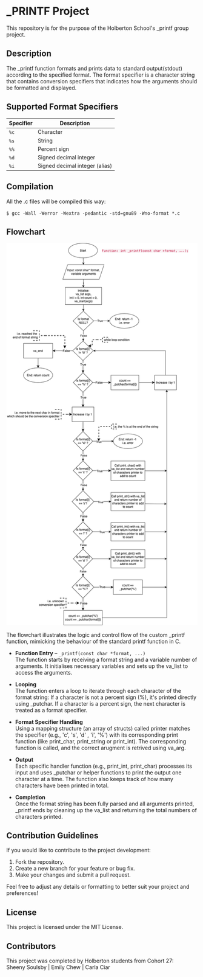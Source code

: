 # _PRINTF Project
This repository is for the purpose of the Holberton School's _printf group project.

## Description
The _printf function formats and prints data to standard output(stdout) according to the specified format. The format specifier is a character string that contains conversion specifiers that indicates how the arguments should be formatted and displayed.

## Supported Format Specifiers
| Specifier | Description                      |
|-----------|----------------------------------|
| `%c`      | Character                        |
| `%s`      | String                           |
| `%%`      | Percent sign                     |
| `%d`      | Signed decimal integer           |
| `%i`      | Signed decimal integer (alias)   |

## Compilation
All the .c files will be compiled this way:
```
$ gcc -Wall -Werror -Wextra -pedantic -std=gnu89 -Wno-format *.c

```
## Flowchart
![Flowchart](flowchart.png)

The flowchart illustrates the logic and control flow of the custom _printf function, mimicking the behaviour of the standard printf function in C.
- <strong>Function Entry</strong> – `_printf(const char *format, ...)`<br>
The function starts by receiving a format string and a variable number of arguments. It initialises necessary variables and sets up the va_list to access the arguments. <br>

- <strong>Looping</strong><br>
The function enters a loop to iterate through each character of the format string: If a character is not a percent sign (%), it's printed directly using _putchar.
If a character is a percent sign, the next character is treated as a format specifier.

- <strong>Format Specifier Handling</strong><br>
Using a mapping structure (an array of structs) called printer matches the specifier (e.g., 'c', 's', 'd' , 'i', '%') with its corresponding print function (like print_char, print_string or print_int). The corresponding function is called, and the correct arugment is retrived using va_arg.

- <strong>Output</strong><br>
Each specific handler function (e.g., print_int, print_char) processes its input and uses _putchar or helper functions to print the output one character at a time. The function also keeps track of how many characters have been printed in total.

- <strong>Completion</strong><br>
Once the format string has been fully parsed and all arguments printed, _printf ends by cleaning up the va_list and returning the total numbers of characters printed.

## Contribution Guidelines

If you would like to contribute to the project development:

1. Fork the repository.
2. Create a new branch for your feature or bug fix.
3. Make your changes and submit a pull request.

Feel free to adjust any details or formatting to better suit your project and preferences!

## License

This project is licensed under the MIT License.

## Contributors
This project was completed by Holberton students from Cohort 27: <br>
Sheeny Soulsby | Emily Chew | Carla Ciar
